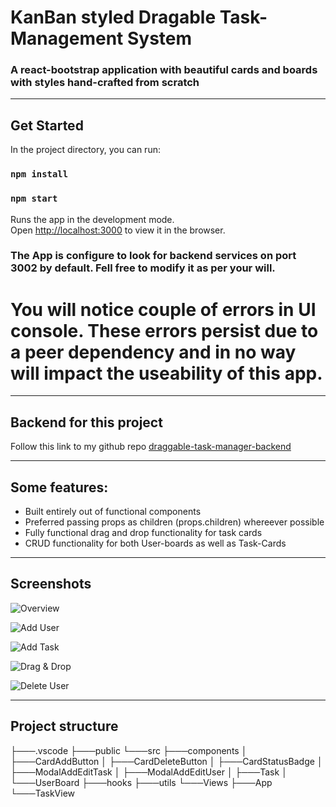 # KanBan styled Dragable Task-Management System
### A react-bootstrap application with beautiful cards and boards with styles hand-crafted from scratch
---

## Get Started

In the project directory, you can run:

### `npm install`
### `npm start`

Runs the app in the development mode.\
Open [http://localhost:3000](http://localhost:3000) to view it in the browser.

### The App is configure to look for backend services on port 3002 by default. Fell free to modify it as per your will.
# You will notice couple of errors in UI console. These errors persist due to a peer dependency and in no way will impact the useability of this app.
---
## Backend for this project

Follow this link to my github repo [draggable-task-manager-backend](https://github.com/lakshyads/dragable-task-manager-backend) 

---
## Some features:

- Built entirely out of functional components
- Preferred passing props as children (props.children) whereever possible
- Fully functional drag and drop functionality for task cards
- CRUD functionality for both User-boards as well as Task-Cards
---
## Screenshots

![Overview](https://github.com/lakshyads/draggable-task-manager-frontend/tree/master/src/assets/img/overview.jpeg)

![Add User](https://github.com/lakshyads/draggable-task-manager-frontend/tree/master/src/assets/img/addUser.jpeg)

![Add Task](https://github.com/lakshyads/draggable-task-manager-frontend/tree/master/src/assets/img/addTask.jpeg)

![Drag & Drop](https://github.com/lakshyads/draggable-task-manager-frontend/tree/master/src/assets/img/dnd.jpeg)

![Delete User](https://github.com/lakshyads/draggable-task-manager-frontend/tree/master/src/assets/img/deleteUser.jpeg)

---
## Project structure

├───.vscode
├───public
└───src
    ├───components
    │   ├───CardAddButton
    │   ├───CardDeleteButton
    │   ├───CardStatusBadge
    │   ├───ModalAddEditTask
    │   ├───ModalAddEditUser
    │   ├───Task
    │   └───UserBoard
    ├───hooks
    ├───utils
    └───Views
        ├───App
        └───TaskView

